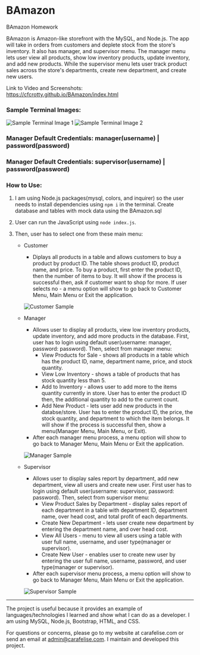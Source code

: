 # BAmazon
BAmazon Homework

BAmazon is Amazon-like storefront with the MySQL, and Node.js. The app will take in orders from customers and deplete stock from the store's inventory. It also has manager, and supervisor menu. The manager menu lets user view all products, show low inventory products, update inventory, and add new products. While the supervisor menu lets user track product sales across the store's departments, create new department, and create new users.

Link to Video and Screenshots: <https://cfcrotty.github.io/BAmazon/index.html>

### Sample Terminal Images:
![Sample Terminal Image 1](https://cfcrotty.github.io/BAmazon/assets/images/main.png)
![Sample Terminal Image 2](https://cfcrotty.github.io/BAmazon/assets/images/customer.png)

### Manager Default Credentials: manager(username) | password(password)
### Manager Default Credentials: supervisor(username) | password(password)

### How to Use:
1. I am using Node.js packages(mysql, colors, and inquirer) so the user needs to install dependencies using `npm i` in the terminal. Create database and tables with mock data using the BAmazon.sql

2. User can run the JavaScript using `node index.js`.

3. Then, user has to select one from these main menu:

    - Customer
        * Diplays all products in a table and allows customers to buy a product by product ID. The table shows product ID, product name, and price. To buy a product, first enter the product ID, then the number of items to buy. It will show if the process is successful then, ask if customer want to shop for more. If user selects no - a menu option will show to go back to Customer Menu, Main Menu or Exit the application.

        ![Customer Sample](https://cfcrotty.github.io/BAmazon/assets/images/customer.png)

    - Manager
        * Allows user to display all products, view low inventory products, update inventory, and add more products in the database. First, user has to login using default user(username: manager, password: password). Then, select from manager menu:
            - View Products for Sale - shows all products in a table which has the product ID, name, department name, price, and stock quantity.
            - View Low Inventory - shows a table of products that has stock quantity less than 5.
            - Add to Inventory - allows user to add more to the items quantity currently in store. User has to enter the product ID then, the additional quantity to add to the current count.
            - Add New Product - lets user add new products in the databse/store. User has to enter the product ID, the price, the stock quantity, and department to which the item belongs. It will show if the process is successful then, show a menu(Manager Menu, Main Menu, or Exit).
        * After each manager menu process, a menu option will show to go back to Manager Menu, Main Menu or Exit the application.

        ![Manager Sample](https://cfcrotty.github.io/BAmazon/assets/images/manager3.png)
            
    - Supervisor
        * Allows user to display sales report by department, add new department, view all users and create new user. First user has to login using default user(username: supervisor, password: password). Then, select from supervisor menu:
            - View Product Sales by Department - display sales report of each department in a table with department ID, department name, over head cost, and total profit of each departments.
            - Create New Department - lets user create new department by entering the department name, and over head cost.
            - View All Users - menu to view all users using a table with user full name, username, and user type(manager or supervisor).
            - Create New User - enables user to create new user by entering the user full name, username, password, and user type(manager or supervisor).
        * After each supervisor menu process, a menu option will show to go back to Manager Menu, Main Menu or Exit the application.

        ![Supervisor Sample](https://cfcrotty.github.io/BAmazon/assets/images/supervisor2.png)
            
- - -

The project is useful because it provides an example of languages/technologies I learned and show what I can do as a developer. I am using MySQL, Node.js, Bootstrap, HTML, and CSS.

For questions or concerns, please go to my website at carafelise.com or send an email at admin@carafelise.com. I maintain and developed this project.